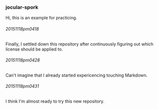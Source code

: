 ### jocular-spork
Hi, this is an example for practicing.

###### 20151118pm0418
Finally, I settled down this repository after continuously figuring out which license should be applied to.
###### 20151118pm0428
Can't imagine that I already started expericencing touching Markdown.
###### 20151118pm0431
I think I'm almost ready to try this new repository.
